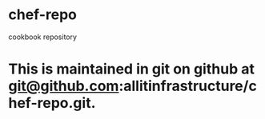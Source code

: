chef-repo
=========

cookbook repository


# This is maintained in git on github at git@github.com:allitinfrastructure/chef-repo.git.
